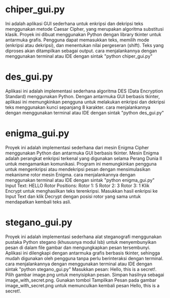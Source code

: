 # chiper_gui.py
Ini adalah aplikasi GUI sederhana untuk enkripsi dan dekripsi teks menggunakan metode Caesar Cipher, yang merupakan algoritma substitusi klasik. Proyek ini dibuat menggunakan Python dengan library tkinter untuk antarmuka grafis. Pengguna dapat memasukkan teks, memilih mode (enkripsi atau dekripsi), dan menentukan nilai pergeseran (shift). Teks yang diproses akan ditampilkan sebagai output.
cara menjalankannya dengan menggunakan terminal atau IDE dengan sintak "python chiper_gui.py"

# des_gui.py
Aplikasi ini adalah implementasi sederhana algoritma DES (Data Encryption Standard) menggunakan Python. Dengan antarmuka GUI berbasis tkinter, aplikasi ini memungkinkan pengguna untuk melakukan enkripsi dan dekripsi teks menggunakan kunci sepanjang 8 karakter.
cara menjalankannya dengan menggunakan terminal atau IDE dengan sintak "python des_gui.py"

# enigma_gui.py
Proyek ini adalah implementasi sederhana dari mesin Enigma Cipher menggunakan Python dan antarmuka GUI berbasis tkinter. Mesin Enigma adalah perangkat enkripsi terkenal yang digunakan selama Perang Dunia II untuk mengamankan komunikasi. Program ini memungkinkan pengguna untuk mengenkripsi atau mendekripsi pesan dengan mensimulasikan mekanisme rotor mesin Enigma.
cara menjalankannya dengan menggunakan terminal atau IDE dengan sintak "python enigma_gui.py"
Input Text: HELLO
Rotor Positions:
Rotor 1: 5
Rotor 2: 3
Rotor 3: 1
Klik Encrypt untuk menghasilkan teks terenkripsi.
Masukkan hasil enkripsi ke Input Text dan klik Decrypt dengan posisi rotor yang sama untuk mendapatkan kembali teks asli.

# stegano_gui.py
Proyek ini adalah implementasi sederhana alat steganografi menggunakan pustaka Python stegano (khususnya modul lsb) untuk menyembunyikan pesan di dalam file gambar dan mengungkapkan pesan tersembunyi. Aplikasi ini dilengkapi dengan antarmuka grafis berbasis tkinter, sehingga mudah digunakan oleh pengguna tanpa perlu berinteraksi dengan terminal.
cara menjalankannya dengan menggunakan terminal atau IDE dengan sintak "python stegano_gui.py"
Masukkan pesan: Hello, this is a secret!.
Pilih gambar image.png untuk menyisipkan pesan.
Simpan hasilnya sebagai image_with_secret.png.
Gunakan tombol Tampilkan Pesan pada gambar image_with_secret.png untuk memunculkan kembali pesan Hello, this is a secret!.
